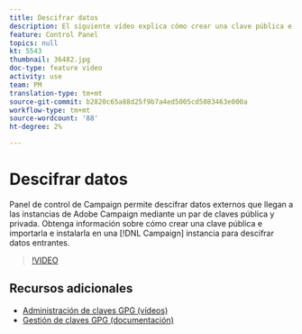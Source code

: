 ```yaml
---
title: Descifrar datos
description: El siguiente vídeo explica cómo crear una clave pública e importarla e instalarla en una instancia de Campaña para descifrar datos.
feature: Control Panel
topics: null
kt: 5543
thumbnail: 36482.jpg
doc-type: feature video
activity: use
team: PM
translation-type: tm+mt
source-git-commit: b2820c65a88d25f9b7a4ed5005cd5083463e000a
workflow-type: tm+mt
source-wordcount: '88'
ht-degree: 2%

---
```



# Descifrar datos

Panel de control de Campaign permite descifrar datos externos que llegan a las instancias de Adobe Campaign mediante un par de claves pública y privada.
Obtenga información sobre cómo crear una clave pública e importarla e instalarla en una [!DNL Campaign] instancia para descifrar datos entrantes.

>[!VIDEO](https://video.tv.adobe.com/v/36482?quality=12)

## Recursos adicionales

* [Administración de claves GPG (vídeos)](./gpg-key-management-overview.md)
* [Gestión de claves GPG (documentación)](https://docs.adobe.com/content/help/en/control-panel/using/instances-settings/gpg-keys-management.html)
